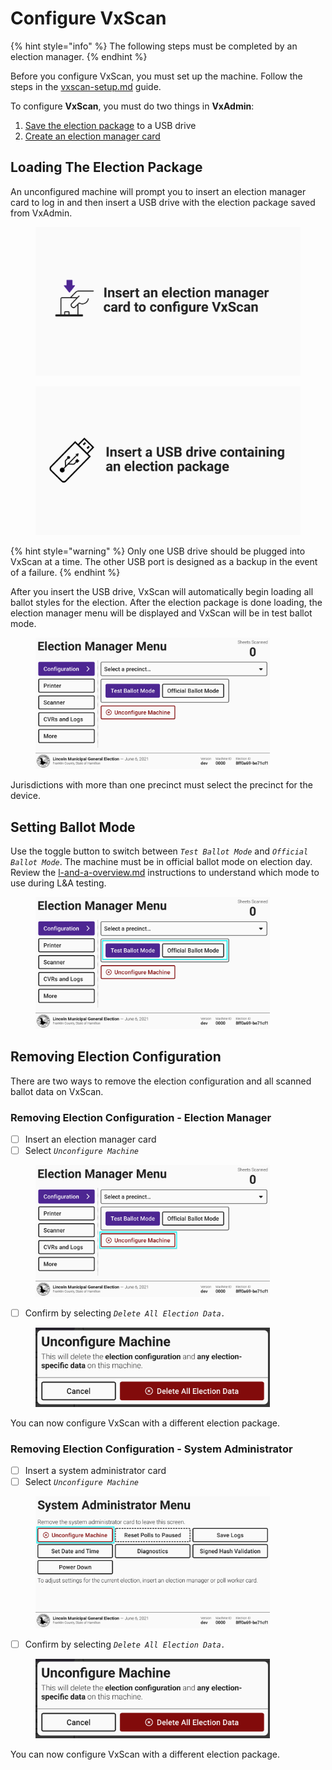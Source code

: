 # Configure VxScan

{% hint style="info" %}
The following steps must be completed by an election manager.
{% endhint %}

Before you configure VxScan, you must set up the machine. Follow the steps in the [vxscan-setup.md](../election-day-guides/vxscan-setup.md "mention") guide.

To configure **VxScan**, you must do two things in **VxAdmin**:

1. [Save the election package](../vxadmin-system-setup/save-election-package.md) to a USB drive
2. [Create an election manager card](../vxadmin-system-setup/programming-cards.md)

## Loading The Election Package

An unconfigured machine will prompt you to insert an election manager card to log in and then insert a USB drive with the election package saved from VxAdmin.&#x20;

<div><figure><img src="../.gitbook/assets/vxscan-insert-card.png" alt=""><figcaption></figcaption></figure> <figure><img src="../.gitbook/assets/vxscan-insert-usb-drive.png" alt=""><figcaption></figcaption></figure></div>

{% hint style="warning" %}
Only one USB drive should be plugged into VxScan at a time. The other USB port is designed as a backup in the event of a failure.
{% endhint %}

After you insert the USB drive, VxScan will automatically begin loading all ballot styles for the election. After the election package is done loading, the election manager menu will be displayed and VxScan will be in test ballot mode.

<figure><img src="../.gitbook/assets/election-manager-settings.png" alt="" width="375"><figcaption></figcaption></figure>

Jurisdictions with more than one precinct must select the precinct for the device.&#x20;

## Setting Ballot Mode

Use the toggle button to switch between _`Test Ballot Mode`_ and _`Official Ballot Mode`_. The machine must be in official ballot mode on election day.  Review the [l-and-a-overview.md](../logic-and-accuracy-pre-election-testing/l-and-a-overview.md "mention") instructions to understand which mode to use during L\&A testing.

<figure><img src="../.gitbook/assets/election-manager-settings copy.png" alt="" width="375"><figcaption></figcaption></figure>

## Removing Election Configuration

There are two ways to remove the election configuration and all scanned ballot data on VxScan.&#x20;

### Removing Election Configuration - Election Manager

* [ ] Insert an election manager card
* [ ] Select _`Unconfigure Machine`_

<figure><img src="../.gitbook/assets/election-manager-settings-unconfigure.png" alt="" width="375"><figcaption></figcaption></figure>

* [ ] Confirm by selecting _`Delete All Election Data.`_

<figure><img src="../.gitbook/assets/unconfigure-machine-screenshot-em.png" alt="" width="375"><figcaption></figcaption></figure>

You can now configure VxScan with a different election package.

### Removing Election Configuration - System Administrator

* [ ] Insert a system administrator card
* [ ] Select _`Unconfigure Machine`_

<figure><img src="../.gitbook/assets/vxscan-sa-menu copy.png" alt="" width="375"><figcaption></figcaption></figure>

* [ ] Confirm by selecting _`Delete All Election Data.`_

<figure><img src="../.gitbook/assets/unconfigure-machine-screenshot-em.png" alt="" width="375"><figcaption></figcaption></figure>

You can now configure VxScan with a different election package.
